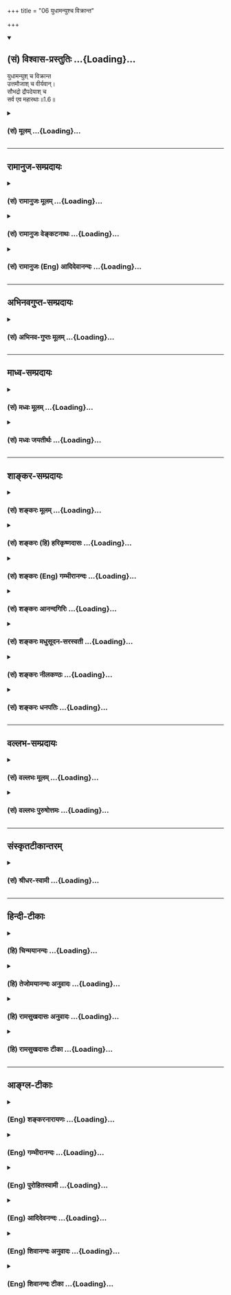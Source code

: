+++
title = "06 युधामन्युश्च विक्रान्त"

+++
<div class="js_include" newlevelforh1="2" title="(सं) विश्वास-प्रस्तुतिः" unfilled url="/mahAbhAratam/vyAsaH/shlokashaH/06-bhIShma-parva/03-bhagavad-gItA-parva/saMskRtam/vishvAsa-prastutiH/01_arjuna-viShAda-yogaH/06_yudhAmanyushcha_v.md">
<details open><summary><h2>(सं) विश्वास-प्रस्तुतिः ...{Loading}...</h2></summary>

युधामन्युश् च विक्रान्त  
उत्तमौजाश् च वीर्यवान्।  
सौभद्रो द्रौपदेयाश् च  
सर्व एव महारथाः॥1.6॥
</details>
</div>
<div class="js_include collapsed" newlevelforh1="3" title="(सं) मूलम्" unfilled url="/mahAbhAratam/vyAsaH/shlokashaH/06-bhIShma-parva/03-bhagavad-gItA-parva/saMskRtam/mUlam/01_arjuna-viShAda-yogaH/06_yudhAmanyushcha_v.md">
<details><summary><h3>(सं) मूलम् ...{Loading}...</h3></summary>

युधामन्युश्च विक्रान्त उत्तमौजाश्च वीर्यवान्।  
सौभद्रो द्रौपदेयाश्च सर्व एव महारथाः।।1.6।।
</details>
</div>


_________________
## रामानुज-सम्प्रदायः
<div class="js_include collapsed" newlevelforh1="3" title="(सं) रामानुजः मूलम्" unfilled url="/mahAbhAratam/vyAsaH/shlokashaH/06-bhIShma-parva/03-bhagavad-gItA-parva/saMskRtam/rAmAnujaH/mUlam/01_arjuna-viShAda-yogaH/06_yudhAmanyushcha_v.md">
<details><summary><h3>(सं) रामानुजः मूलम् ...{Loading}...</h3></summary>

१९-तमस्य टीका दृश्या।
</details>
</div>
<div class="js_include collapsed" newlevelforh1="3" title="(सं) रामानुजः वेङ्कटनाथः" unfilled url="/mahAbhAratam/vyAsaH/shlokashaH/06-bhIShma-parva/03-bhagavad-gItA-parva/saMskRtam/rAmAnujaH/venkaTanAthaH/01_arjuna-viShAda-yogaH/06_yudhAmanyushcha_v.md">
<details><summary><h3>(सं) रामानुजः वेङ्कटनाथः ...{Loading}...</h3></summary>

११-तमस्य व्याख्या दृश्या।
</details>
</div>
<div class="js_include collapsed" newlevelforh1="3" title="(सं) रामानुजः (Eng) आदिदेवानन्दः" unfilled url="/mahAbhAratam/vyAsaH/shlokashaH/06-bhIShma-parva/03-bhagavad-gItA-parva/saMskRtam/rAmAnujaH/english/AdidevAnandaH/01_arjuna-viShAda-yogaH/06_yudhAmanyushcha_v.md">
<details><summary><h3>(सं) रामानुजः (Eng) आदिदेवानन्दः ...{Loading}...</h3></summary>

1.1 - 1.19 Dhrtarastra said - Sanjaya said Duryodhana, after viewing the forces of Pandavas protected by Bhima, and his own forces protected by Bhisma conveyed his views thus to Drona, his teacher, about the adeacy of Bhima's forces for conering the Kaurava forces and the inadeacy of his own forces for victory against the Pandava forces. He was grief-stricken within. Observing his (Duryodhana's) despondecny, Bhisma,
in order to cheer him, roared like a lion, and then blowing his conch,
made his side sound their conchs and kettle-drums, which made an uproar as a sign of victory. Then, having heard that great tumult, Arjuna and Sri Krsna the Lord of all lords, who was acting as the charioteer of Arjuna, sitting in their great chariot which was powerful enough to coner the three worlds; blew their divine conchs Srimad Pancajanya and Devadatta. Then, both Yudhisthira and Bhima blew their respective conchs separately. That tumult rent asunder the hearts of your sons, led by Duryodhana. The sons of Dhrtarastra then thought, 'Our cause is almost lost now itself.' So said Sanjaya to Dhrtarastra who was longing for their victory. Sanjaya said to Dhrtarastra: Then, seeing the Kauravas,
who were ready for battle, Arjuna, who had Hanuman, noted for his exploit of burning Lanka, as the emblem on his flag on his chariot,
directed his charioteer Sri Krsna, the Supreme Lord-who is overcome by parental love for those who take shelter in Him who is the treasure-house of knowledge, power, lordship, energy, potency and splendour, whose sportive delight brings about the origin, sustentation and dissolution of the entire cosmos at His will, who is the Lord of the senses, who controls in all ways the senses inner and outer of all,
superior and inferior - by saying, 'Station my chariot in an appropriate place in order that I may see exactly my enemies who are eager for battle.'

</details>
</div>


_________________
## अभिनवगुप्त-सम्प्रदायः
<div class="js_include collapsed" newlevelforh1="3" title="(सं) अभिनव-गुप्तः मूलम्" unfilled url="/mahAbhAratam/vyAsaH/shlokashaH/06-bhIShma-parva/03-bhagavad-gItA-parva/saMskRtam/abhinava-guptaH/mUlam/01_arjuna-viShAda-yogaH/06_yudhAmanyushcha_v.md">
<details><summary><h3>(सं) अभिनव-गुप्तः मूलम् ...{Loading}...</h3></summary>

।।1.2 1.9।। किं वा अनेन बहुपरिगणनेन +++(K omits बहु )+++। इदं
तावद्वस्तुतत्त्वम् इत्याह ।  

</details>
</div>


_________________
## माध्व-सम्प्रदायः
<div class="js_include collapsed" newlevelforh1="3" title="(सं) मध्वः मूलम्" unfilled url="/mahAbhAratam/vyAsaH/shlokashaH/06-bhIShma-parva/03-bhagavad-gItA-parva/saMskRtam/madhvaH/mUlam/01_arjuna-viShAda-yogaH/06_yudhAmanyushcha_v.md">
<details><summary><h3>(सं) मध्वः मूलम् ...{Loading}...</h3></summary>

  
  
।।1.6।। Sri Madhvacharya did not comment on this sloka. The commentary
starts from 2.11.  
  

</details>
</div>
<div class="js_include collapsed" newlevelforh1="3" title="(सं) मध्वः जयतीर्थः" unfilled url="/mahAbhAratam/vyAsaH/shlokashaH/06-bhIShma-parva/03-bhagavad-gItA-parva/saMskRtam/madhvaH/jayatIrthaH/01_arjuna-viShAda-yogaH/06_yudhAmanyushcha_v.md">
<details><summary><h3>(सं) मध्वः जयतीर्थः ...{Loading}...</h3></summary>

  
  
।।1.6।। Sri Jayatirtha did not comment on this sloka. The commentary
starts from 2.11.  
  

</details>
</div>


_________________
## शाङ्कर-सम्प्रदायः
<div class="js_include collapsed" newlevelforh1="3" title="(सं) शङ्करः मूलम्" unfilled url="/mahAbhAratam/vyAsaH/shlokashaH/06-bhIShma-parva/03-bhagavad-gItA-parva/saMskRtam/shankaraH/mUlam/01_arjuna-viShAda-yogaH/06_yudhAmanyushcha_v.md">
<details><summary><h3>(सं) शङ्करः मूलम् ...{Loading}...</h3></summary>

1.6 Sri Sankaracharya did not comment on this sloka. The commentary
starts from 2.10.  
  

</details>
</div>
<div class="js_include collapsed" newlevelforh1="3" title="(सं) शङ्करः (हि) हरिकृष्णदासः" unfilled url="/mahAbhAratam/vyAsaH/shlokashaH/06-bhIShma-parva/03-bhagavad-gItA-parva/saMskRtam/shankaraH/hindI/harikRShNadAsaH/01_arjuna-viShAda-yogaH/06_yudhAmanyushcha_v.md">
<details><summary><h3>(सं) शङ्करः (हि) हरिकृष्णदासः ...{Loading}...</h3></summary>

।।1.6।। Sri Sankaracharya did not comment on this sloka.  
  

</details>
</div>
<div class="js_include collapsed" newlevelforh1="3" title="(सं) शङ्करः (Eng) गम्भीरानन्दः" unfilled url="/mahAbhAratam/vyAsaH/shlokashaH/06-bhIShma-parva/03-bhagavad-gItA-parva/saMskRtam/shankaraH/english/gambhIrAnandaH/01_arjuna-viShAda-yogaH/06_yudhAmanyushcha_v.md">
<details><summary><h3>(सं) शङ्करः (Eng) गम्भीरानन्दः ...{Loading}...</h3></summary>

1.6 Sri Sankaracharya did not comment on this sloka. The commentary
starts from 2.10.

</details>
</div>
<div class="js_include collapsed" newlevelforh1="3" title="(सं) शङ्करः आनन्दगिरिः" unfilled url="/mahAbhAratam/vyAsaH/shlokashaH/06-bhIShma-parva/03-bhagavad-gItA-parva/saMskRtam/shankaraH/AnandagiriH/01_arjuna-viShAda-yogaH/06_yudhAmanyushcha_v.md">
<details><summary><h3>(सं) शङ्करः आनन्दगिरिः ...{Loading}...</h3></summary>

।।1.6।। तेषां सर्वेषामपि महाबलपराक्रमभाक्त्वादनुपेक्ष्यत्वं पुनर्विवक्षति
**सर्व एवेति**।

</details>
</div>
<div class="js_include collapsed" newlevelforh1="3" title="(सं) शङ्करः मधुसूदन-सरस्वती" unfilled url="/mahAbhAratam/vyAsaH/shlokashaH/06-bhIShma-parva/03-bhagavad-gItA-parva/saMskRtam/shankaraH/madhusUdana-sarasvatI/01_arjuna-viShAda-yogaH/06_yudhAmanyushcha_v.md">
<details><summary><h3>(सं) शङ्करः मधुसूदन-सरस्वती ...{Loading}...</h3></summary>

।। 1.6नन्वेकेन द्रुपदपुत्रेणाप्रसिद्धेनाधिष्ठितां चमूमेतामस्मदीयो यः
कश्चिदपि जेष्यति किमिति त्वमुत्ताम्यसीत्यत आह अत्र शूरा
इत्यादिभिस्त्रिभिः। न केवलमत्र धृष्टद्युम्न एव शूरो येनोपेक्षणीयता
स्यात्। किंत्वस्यां चम्वामन्येऽपि बहवः शूरा सन्तीत्यवश्यमेव तज्जये
यतनीयमित्यभिप्रायः। शूरानेव विशिनष्टि महेष्वासा इति।
महान्तोऽन्यैरप्रधृष्या इष्वासा धनूंषि येषा ते तथा। दूरतएव
परसैन्यविद्रावणकुशला इति भावः। महाधनुरादिमत्त्वेऽपि
युद्धकौशलाभावमाशङ्क्याह युधि युद्धे भीमार्जुनाभ्यां
सर्वसंप्रतिन्नपराक्रमाभ्यां समास्तुल्याः। तानेवाह युयुधान
इत्यादिनामहारथा इत्यन्तेन। युयुधानः सात्यकिः। द्रुपदश्च महारथ इत्येकः।
अथवा युयुधानविराटद्रुपदानां विशेषणं महारथ इति।
धृष्टकेतुचेकितानकाशिराजानां विशेषणं वीर्यवानिति।
पुरुजित्कुन्तिभोजशैब्यानां विशेषणं नरपुंगव इति। विक्रान्तो युधामन्युः
वीर्यवांश्चोत्तमौजा इति द्वौ। अथवा सर्वाणि विशेषणानि समुच्चित्य सर्वत्र
योजनीयानि। सौभद्रोऽभिमन्युः। द्रौपदेयाश्च द्रौपदीपुत्राः
प्रतिविन्ध्यादयः पञ्च। चकारादन्येऽपि पाण्ड्यराजघटोत्कचप्रभृतयः। पञ्च
पाण्डवास्त्वतिप्रसिद्धा एवेति न गणिताः। ये गणिताः सप्तदशान्येऽपि तदीयाः
सर्वएव महारथाः सर्वेऽपि महारथाएव नैकोऽपि रथोऽर्धरथो वा। महारथा
इत्यतिरथत्वस्याप्युपलक्षणम्। तल्लक्षणं चएको दशसहस्त्राणि योधयेद्यस्तु
धन्विनाम्। शस्त्रशास्त्रप्रवीणश्च महारथ इति स्मृतः।। अमितान्योधयेद्यस्तु
संप्रोक्तोऽतिरथस्थु सः। रथस्त्वेकेन यो योद्धा तन्नयूनोऽर्धरथः स्मृतः।।
इति  
  
  

</details>
</div>
<div class="js_include collapsed" newlevelforh1="3" title="(सं) शङ्करः नीलकण्ठः" unfilled url="/mahAbhAratam/vyAsaH/shlokashaH/06-bhIShma-parva/03-bhagavad-gItA-parva/saMskRtam/shankaraH/nIlakaNThaH/01_arjuna-viShAda-yogaH/06_yudhAmanyushcha_v.md">
<details><summary><h3>(सं) शङ्करः नीलकण्ठः ...{Loading}...</h3></summary>

।।1.6।। युधामन्यूत्तमौजसौ सौभद्रोऽभिमन्युः पञ्च द्रौपदेयाः
प्रतिविन्ध्यादयश्चेत्यष्टौ। चकारात् पाण्डवा घटोत्कचादयश्चातिप्रसिद्धा
ग्राह्याः। सर्वेऽपि महारथा एव। तल्लक्षणं तुएको दशसहस्राणि योधयेद्यस्तु
धन्विनाम्। शस्त्रशास्त्रप्रवीणश्च स वै प्रोक्तो महारथः।
अमितान्योधयेद्यस्तु संप्रोक्तोऽतिरथस्तु सः। रथस्त्वेकेन योद्धा
स्यात्तन्न्यूनोऽर्धरथः स्मृतः। इति।  
  

</details>
</div>
<div class="js_include collapsed" newlevelforh1="3" title="(सं) शङ्करः धनपतिः" unfilled url="/mahAbhAratam/vyAsaH/shlokashaH/06-bhIShma-parva/03-bhagavad-gItA-parva/saMskRtam/shankaraH/dhanapatiH/01_arjuna-viShAda-yogaH/06_yudhAmanyushcha_v.md">
<details><summary><h3>(सं) शङ्करः धनपतिः ...{Loading}...</h3></summary>

।।1.6।। सौभद्राः सुभद्रापुत्रोऽभिमन्युः। द्रौपदेयाः द्रोपदीपुत्राः
प्रतिविन्ध्यादयः पञ्च। द्रुपदश्च महारथ इत्युक्तमयुक्तं यतोऽन्येऽपि
महारथा भीष्मप्रोक्ताः सन्तीत्याशङ्क्य तदङ्गीकरोति **सर्व एवेति।**
निर्दिष्टाश्चकारपरिगृहीताश्च महारथाः। एतल्लक्षणं तुएको दशसहस्त्राणि
योधयेद्यस्तु धन्विनाम्। शस्त्रशास्त्रप्रवीणश्च स वै प्रोक्तो महारथः।
अमितान्योधयेद्यस्तु संप्रोक्तोऽतिरथस्तु सः। रथस्त्वेकेन यो
युध्येत्तन्न्यूनोऽर्धरथः स्मृतः।। इति। यद्यपि परपक्षेऽतिरथादयोऽपि सन्ति
तथापि तत्तिरोधानं तवातिरथस्य महारथानां निवारणे सामर्थ्यम्।
नत्वन्येषामतिरथादीनामित्याचार्यस्योत्साहजननार्थम्। सर्वेऽपि महारथा एव
नत्वेकोऽपि रथोऽर्धरथो वा। महारथा इत्यतिरथस्याप्युपलक्षणमिति केचित्।  

</details>
</div>


_________________
## वल्लभ-सम्प्रदायः
<div class="js_include collapsed" newlevelforh1="3" title="(सं) वल्लभः मूलम्" unfilled url="/mahAbhAratam/vyAsaH/shlokashaH/06-bhIShma-parva/03-bhagavad-gItA-parva/saMskRtam/vallabhaH/mUlam/01_arjuna-viShAda-yogaH/06_yudhAmanyushcha_v.md">
<details><summary><h3>(सं) वल्लभः मूलम् ...{Loading}...</h3></summary>

।।1.2 1.11।। दुर्योधनोऽपि वृकोदरादिभी रक्षितं पाण्डवानां बलं
भीष्माभिरक्षितं स्वीयं च बलं विलोक्य आत्मजविजये तद्बलस्य पर्याप्ततां
आत्मबलस्य तद्बिजयेऽपर्याप्ततां च आचार्ये निवेद्यान्तरेव विष्ण्णोऽभूत्।  

</details>
</div>
<div class="js_include collapsed" newlevelforh1="3" title="(सं) वल्लभः पुरुषोत्तमः" unfilled url="/mahAbhAratam/vyAsaH/shlokashaH/06-bhIShma-parva/03-bhagavad-gItA-parva/saMskRtam/vallabhaH/puruShottamaH/01_arjuna-viShAda-yogaH/06_yudhAmanyushcha_v.md">
<details><summary><h3>(सं) वल्लभः पुरुषोत्तमः ...{Loading}...</h3></summary>

  
  
।।1.6।। विक्रान्तः अतिपराक्रमी। वीर्यवानिति सौभद्रविशेषणम्। द्रौपदेयाः
पञ्च प्रतिविन्ध्यादयः। सर्व एव महारथाः। महारथलक्षणं च एको दशसहस्राणि
योधयेद्यस्तु धन्विनाम्। शस्त्रशास्त्रप्रवीणश्च महारथ इति
स्मृतः।। अमितान्योधयेद्यस्तु सम्प्रोक्तोऽतिरथस्तु सः। रथी चैकेन यो योद्धा
तन्न्यूनोऽर्द्धरथः स्मृतः इत्यादि।  
  
  
  

</details>
</div>


_________________
## संस्कृतटीकान्तरम्
<div class="js_include collapsed" newlevelforh1="3" title="(सं) श्रीधर-स्वामी" unfilled url="/mahAbhAratam/vyAsaH/shlokashaH/06-bhIShma-parva/03-bhagavad-gItA-parva/saMskRtam/shrIdhara-svAmI/01_arjuna-viShAda-yogaH/06_yudhAmanyushcha_v.md">
<details><summary><h3>(सं) श्रीधर-स्वामी ...{Loading}...</h3></summary>

**।।1.6।।** **युधामन्युश्चेति।** विक्रान्तो युधामन्युर्नामैकः।
सौभद्रोऽभिमन्युः। द्रौपदेयाः द्रोपद्यां पञ्चभ्यो युधिष्ठिरादिभ्यो जाताः
प्रतिविन्ध्यादयः पञ्च। महारथादीनां लक्षणम् एको दशसहस्त्राणि योधयेद्यस्तु
धन्विनाम्। शस्त्रशास्त्रप्रवीणश्च महारथ इति स्मृतः।। अमितान्यो धयेद्यस्तु
संप्रोक्तोऽतिरथस्तु सः। रथी त्वेकेन यो युद्ध्येत्तन्न्यूनोऽर्धरथी मतः।।
इति।  
  

</details>
</div>


_________________
## हिन्दी-टीकाः
<div class="js_include collapsed" newlevelforh1="3" title="(हि) चिन्मयानन्दः" unfilled url="/mahAbhAratam/vyAsaH/shlokashaH/06-bhIShma-parva/03-bhagavad-gItA-parva/hindI/chinmayAnandaH/01_arjuna-viShAda-yogaH/06_yudhAmanyushcha_v.md">
<details><summary><h3>(हि) चिन्मयानन्दः ...{Loading}...</h3></summary>

।।1.6।। इन तीन श्लोकों में पाण्डवसैन्य के प्रमुख एवं प्रसिद्ध योद्धाओं
की नामावली है। पाण्डवों की सेना का निरीक्षण करते समय दुर्योधन उनमें अनेक
महारथियों को पहचानता है। प्राचीन हिन्दू सेनाओं में 11000 धनुर्धारी
सैनिकों के समूह के नायक को महारथी कहा जाता था।  
अर्जुन और भीम अपने समय के धनुर्विद्या और शक्ति के लिये प्रसिद्ध योद्धा
थे। दुर्योधन कहता है कि सभी महारथी अर्जुन और भीम के समान हैं जिसका
तात्पर्य यह है कि यद्यपि पाण्डवों की सेना संख्या में कम थी परन्तु
सार्मथ्य में वह कौरवों की सुसज्जित और विशाल सेना से अधिक थी।  

</details>
</div>
<div class="js_include collapsed" newlevelforh1="3" title="(हि) तेजोमयानन्दः अनुवादः" unfilled url="/mahAbhAratam/vyAsaH/shlokashaH/06-bhIShma-parva/03-bhagavad-gItA-parva/hindI/tejomayAnandaH/anuvAdaH/01_arjuna-viShAda-yogaH/06_yudhAmanyushcha_v.md">
<details><summary><h3>(हि) तेजोमयानन्दः अनुवादः ...{Loading}...</h3></summary>

।।1.6।। पराक्रमी युधामन्यु, बलवान् उत्तमौजा, सुभद्रापुत्र (अभिमन्यु) और
द्रोपदी के पुत्र -- ये सब महारथी हैं।

</details>
</div>
<div class="js_include collapsed" newlevelforh1="3" title="(हि) रामसुखदासः अनुवादः" unfilled url="/mahAbhAratam/vyAsaH/shlokashaH/06-bhIShma-parva/03-bhagavad-gItA-parva/hindI/rAmasukhadAsaH/anuvAdaH/01_arjuna-viShAda-yogaH/06_yudhAmanyushcha_v.md">
<details><summary><h3>(हि) रामसुखदासः अनुवादः ...{Loading}...</h3></summary>

।।1.4 -- 1.6।। यहाँ (पाण्डवों की सेना में) बड़े-बड़े शूरवीर हैं, जिनके
बहुत बड़े-बड़े धनुष हैं तथा जो युद्ध में भीम और अर्जुनके समान हैं। उनमें
युयुधान (सात्यकि), राजा विराट और महारथी द्रुपद भी हैं। धृष्टकेतु और
चेकितान तथा पराक्रमी काशिराज भी हैं। पुरुजित् और कुन्तिभोज--ये दोनों भाई
तथा मनुष्योंमें श्रेष्ठ शैब्य भी हैं। पराक्रमी युधामन्यु और पराक्रमी
उत्तमौजा भी हैं। सुभद्रापुत्र अभिमन्यु और द्रौपदी के पाँचों पुत्र भी
हैं। ये सब-के-सब महारथी हैं।

</details>
</div>
<div class="js_include collapsed" newlevelforh1="3" title="(हि) रामसुखदासः टीका" unfilled url="/mahAbhAratam/vyAsaH/shlokashaH/06-bhIShma-parva/03-bhagavad-gItA-parva/hindI/rAmasukhadAsaH/TIkA/01_arjuna-viShAda-yogaH/06_yudhAmanyushcha_v.md">
<details><summary><h3>(हि) रामसुखदासः टीका ...{Loading}...</h3></summary>

।।1.4 -- 1.6।।***व्याख्या--*****'अत्र शूरा महेष्वासा भीमार्जुनसमा
युधि'--**जिनसे बाण चलाये जाते हैं, फेंके जाते हैं, उनका नाम 'इष्वास'
अर्थात् धनुष है। ऐसे बड़े-बड़े इष्वास (धनुष) जिनसे पास हैं, वे सभी
'महेष्वास' हैं। तात्पर्य है कि बड़े धनुषोंपर बाण चढ़ाने एवं प्रत्यञ्चा
खींचनेमें बहुत बल लगता है। जोरसे खींचकर छोड़ा गया बाण विशेष मार करता है।
ऐसे बड़े-बड़े धनुष पासमें होनेके कारण ये सभी बहुत बलवान् और शूरवीर हैं।
ये मामूली योद्धा नहीं हैं। युद्धमें ये भीम और अर्जुनके समान हैं अर्थात्
बलमें ये भीमके समान और अस्त्र-शस्त्रकी कलामें ये अर्जुनके समान हैं।

</details>
</div>


_________________
## आङ्ग्ल-टीकाः
<div class="js_include collapsed" newlevelforh1="3" title="(Eng) शङ्करनारायणः" unfilled url="/mahAbhAratam/vyAsaH/shlokashaH/06-bhIShma-parva/03-bhagavad-gItA-parva/english/shankaranArAyaNaH/01_arjuna-viShAda-yogaH/06_yudhAmanyushcha_v.md">
<details><summary><h3>(Eng) शङ्करनारायणः ...{Loading}...</h3></summary>

1.6. And Yudhamanyu, the heroic, and Uttamaujas, the valourous, the son of Subhadra and the sons of Draupadiall are indeed mighty warriors.

</details>
</div>
<div class="js_include collapsed" newlevelforh1="3" title="(Eng) गम्भीरानन्दः" unfilled url="/mahAbhAratam/vyAsaH/shlokashaH/06-bhIShma-parva/03-bhagavad-gItA-parva/english/gambhIrAnandaH/01_arjuna-viShAda-yogaH/06_yudhAmanyushcha_v.md">
<details><summary><h3>(Eng) गम्भीरानन्दः ...{Loading}...</h3></summary>

1.6 And the chivalrous Yudhamanyu, and the valiant Uttamaujas; son of Subhadra (Abhimanyu) and the sons of Draupadi all (of whom) are, verily,
maharathas.

</details>
</div>
<div class="js_include collapsed" newlevelforh1="3" title="(Eng) पुरोहितस्वामी" unfilled url="/mahAbhAratam/vyAsaH/shlokashaH/06-bhIShma-parva/03-bhagavad-gItA-parva/english/purohitasvAmI/01_arjuna-viShAda-yogaH/06_yudhAmanyushcha_v.md">
<details><summary><h3>(Eng) पुरोहितस्वामी ...{Loading}...</h3></summary>

1.6 Yudhamanyu, Uttamouja, Soubhadra and the sons of Droupadi, famous men.

</details>
</div>
<div class="js_include collapsed" newlevelforh1="3" title="(Eng) आदिदेवनन्दः" unfilled url="/mahAbhAratam/vyAsaH/shlokashaH/06-bhIShma-parva/03-bhagavad-gItA-parva/english/AdidevanandaH/01_arjuna-viShAda-yogaH/06_yudhAmanyushcha_v.md">
<details><summary><h3>(Eng) आदिदेवनन्दः ...{Loading}...</h3></summary>

1.6 Yudhamanyu the valiant, and Uttamaujas the strong; and also the son of Subhadra and the sons of Draupadi, all mighty warriors.

</details>
</div>
<div class="js_include collapsed" newlevelforh1="3" title="(Eng) शिवानन्दः अनुवादः" unfilled url="/mahAbhAratam/vyAsaH/shlokashaH/06-bhIShma-parva/03-bhagavad-gItA-parva/english/shivAnandaH/anuvAdaH/01_arjuna-viShAda-yogaH/06_yudhAmanyushcha_v.md">
<details><summary><h3>(Eng) शिवानन्दः अनुवादः ...{Loading}...</h3></summary>

1.6. "The strong Yodhamanyu and the brave Uttamaujas, the son of Subhadra (Abhimanyu, the son of Subhadra and Arjuna), and the sons of Draupadi, all of great chariots (great heroes).

</details>
</div>
<div class="js_include collapsed" newlevelforh1="3" title="(Eng) शिवानन्दः टीका" unfilled url="/mahAbhAratam/vyAsaH/shlokashaH/06-bhIShma-parva/03-bhagavad-gItA-parva/english/shivAnandaH/TIkA/01_arjuna-viShAda-yogaH/06_yudhAmanyushcha_v.md">
<details><summary><h3>(Eng) शिवानन्दः टीका ...{Loading}...</h3></summary>

1.6 युधामन्युः Yudhamanyu; च and; विक्रान्तः the strong; उत्तमौजाः
Uttamaujas; च and; वीर्यवान् the brave; सौभद्रः the son of Subhadra;
द्रौपदेयाः the sons of Draupadi; च and; सर्वे all; एव even; महारथाः
great carwarriors.No Commentary.

</details>
</div>
